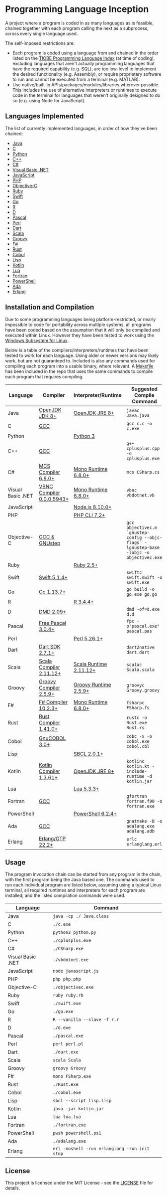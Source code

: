 # Programming Language Inception

A  project where a program is coded in as many languages
as is feasible, chained together with each program calling the next as a
subprocess, across every single language used.

The self-imposed restrictions are:

-   Each program is coded using a language from and chained in the order listed
    on the [TIOBE Programming Language Index](https://www.tiobe.com/tiobe-index/)
    (at time of coding), excluding languages that aren't actually programming
    languages that have the required capability (e.g. SQL), are too low-level to
    implement the desired functionality (e.g. Assembly), or require proprietary
    software to run and cannot be executed from a terminal (e.g. MATLAB).
-   Use native/built-in APIs/packages/modules/libraries wherever possible.
    This includes the use of alternative interpreters or runtimes to execute
    code in the terminal for languages that weren't originally designed to do
    so (e.g. using Node for JavaScript).

## Languages Implemented

The list of currently implemented languages, in order of how they've been
chained:

-   [Java](Java.java)
-   [C](c.c)
-   [Python](python.py)
-   [C++](cplusplus.cpp)
-   [C#](CSharp.cs)
-   [Visual Basic .NET](vbdotnet.vb)
-   [JavaScript](javascript.js)
-   [PHP](php.php)
-   [Objective-C](objectivec.m)
-   [Ruby](ruby.rb)
-   [Swift](swift.swift)
-   [Go](go.go)
-   [R](r.r)
-   [D](d.d)
-   [Pascal](pascal.pas)
-   [Perl](perl.pl)
-   [Dart](dart.dart)
-   [Scala](Scala.scala)
-   [Groovy](Groovy.groovy)
-   [F#](FSharp.fs)
-   [Rust](Rust.rs)
-   [Cobol](cobol.cbl)
-   [Lisp](lisp.lisp)
-   [Kotlin](kotlin.kt)
-   [Lua](lua.lua)
-   [Fortran](fortran.f90)
-   [PowerShell](powershell.ps1)
-   [Ada](adalang.adb)
-   [Erlang](erlanglang.erl)

## Installation and Compilation

Due to some programming languages being platform-restricted, or nearly
impossible to code for portability across multiple systems, all programs have
been coded based on the assumption that it will only be compiled and
executed within Linux. However they have been tested to work using the [Windows
Subsystem for Linux](https://docs.microsoft.com/en-us/windows/wsl/about).

Below is a table of the compilers/interpreters/runtimes that have been tested to
work for each language. Using older or newer versions may likely work, but are
not guaranteed to. Included is also any commands used for compiling each program
into a usable binary, where relevant. A [Makefile](Makefile) has been included
in the repo that uses the same commands to compile each program that requires
compiling.

| Language          | Compiler                                                                                                    | Interpreter/Runtime                                                                                                                      | Suggested Compile Command                                                                  |
| ----------------- | ----------------------------------------------------------------------------------------------------------- | ---------------------------------------------------------------------------------------------------------------------------------------- | ------------------------------------------------------------------------------------------ |
| Java              | [OpenJDK JDK 8+](https://openjdk.java.net/install/)                                                         | [OpenJDK JRE 8+](https://openjdk.java.net/install/)                                                                                      | `javac Java.java`                                                                          |
| C                 | [GCC](https://gcc.gnu.org/install/)                                                                         |                                                                                                                                          | `gcc c.c -o c.exe`                                                                         |
| Python            |                                                                                                             | [Python 3](https://www.python.org/downloads/)                                                                                            |                                                                                            |
| C++               | [GCC](https://gcc.gnu.org/install/)                                                                         |                                                                                                                                          | `g++ cplusplus.cpp -o cplusplus.exe`                                                       |
| C#                | [MCS Compiler 6.8.0+](https://www.mono-project.com/download/stable/#download-lin)                           | [Mono Runtime 6.8.0+](https://www.mono-project.com/download/stable/#download-lin)                                                        | `mcs CSharp.cs`                                                                            |
| Visual Basic .NET | [VBNC Compiler 0.0.0.5943+](https://www.mono-project.com/download/stable/#download-lin)                     | [Mono Runtime 6.8.0+](https://www.mono-project.com/download/stable/#download-lin)                                                        | `vbnc vbdotnet.vb`                                                                         |
| JavaScript        |                                                                                                             | [Node.js 8.10.0+](https://nodejs.org/en/download)                                                                                        |                                                                                            |
| PHP               |                                                                                                             | [PHP CLI 7.2+](https://www.php.net/downloads)                                                                                            |                                                                                            |
| Objective-C       | [GCC & GNUstep](https://www.techotopia.com/index.php/Installing_and_Using_GNUstep_and_Objective-C_on_Linux) |                                                                                                                                          | ``gcc objectivec.m `gnustep-config --objc-flags` -lgnustep-base -lobjc -o objectivec.exe`` |
| Ruby              |                                                                                                             | [Ruby 2.5+](https://www.ruby-lang.org/en/documentation/installation/)                                                                    |                                                                                            |
| Swift             | [Swift 5.1.4+](https://swift.org/download/)                                                                 |                                                                                                                                          | `swiftc swift.swift -o swift.exe`                                                          |
| Go                | [Go 1.13.7+](https://golang.org/doc/install)                                                                |                                                                                                                                          | `go build -o go.exe go.go`                                                                 |
| R                 |                                                                                                             | [R 3.4.4+](https://cran.r-project.org/)                                                                                                  |                                                                                            |
| D                 | [DMD 2.09+](https://dlang.org/download.html)                                                                |                                                                                                                                          | `dmd -of=d.exe d.d`                                                                        |
| Pascal            | [Free Pascal 3.0.4+](https://www.freepascal.org/download.html)                                              |                                                                                                                                          | `fpc -o"pascal.exe" pascal.pas`                                                            |
| Perl              |                                                                                                             | [Perl 5.26.1+](https://www.perl.org/get.html)                                                                                            |                                                                                            |
| Dart              | [Dart SDK 2.7.1+](https://dart.dev/get-dart)                                                                |                                                                                                                                          | `dart2native dart.dart`                                                                    |
| Scala             | [Scala Compiler 2.11.12+](https://www.scala-lang.org/download/)                                             | [Scala Runtime 2.11.12+](https://www.scala-lang.org/download/)                                                                           | `scalac Scala.scala`                                                                       |
| Groovy            | [Groovy Compiler 2.5.9+](http://groovy-lang.org/download.html)                                              | [Groovy Runtime 2.5.9+](http://groovy-lang.org/download.html)                                                                            | `groovyc Groovy.groovy`                                                                    |
| F#                | [F# Compiler 10.2.3+](https://fsharp.org/use/linux/)                                                        | [Mono Runtime 6.8.0+](https://www.mono-project.com/download/stable/#download-lin)                                                        | `fsharpc FSharp.fs`                                                                        |
| Rust              | [Rust Compiler 1.41.0+](https://www.rust-lang.org/tools/install)                                            |                                                                                                                                          | `rustc -o Rust.exe Rust.rs`                                                                |
| Cobol             | [GnuCOBOL 3.0+](https://sourceforge.net/projects/open-cobol/)                                               |                                                                                                                                          | `cobc -x -o cobol.exe cobol.cbl`                                                           |
| Lisp              |                                                                                                             | [SBCL 2.0.1+](https://sourceforge.net/projects/sbcl/)                                                                                    |                                                                                            |
| Kotlin            | [Kotlin Compiler 1.3.61+](https://kotlinlang.org/docs/tutorials/command-line.html)                          | [OpenJDK JRE 8+](https://openjdk.java.net/install/)                                                                                      | `kotlinc kotlin.kt -include-runtime -d kotlin.jar`                                         |
| Lua               |                                                                                                             | [Lua 5.3.3+](https://www.lua.org/download.html)                                                                                          |                                                                                            |
| Fortran           | [GCC](https://gcc.gnu.org/install/)                                                                         |                                                                                                                                          | `gfortran fortran.f90 -o fortran.exe`                                                      |
| PowerShell        |                                                                                                             | [PowerShell 6.2.4+](https://docs.microsoft.com/en-us/powershell/scripting/install/installing-powershell-core-on-linux?view=powershell-7) |                                                                                            |
| Ada               | [GCC](https://gcc.gnu.org/install/)                                                                         |                                                                                                                                          | `gnatmake -B -o adalang.exe adalang.adb`                                                   |
| Erlang            | [Erlang/OTP 22.2+](https://www.erlang.org/downloads)                                                        |                                                                                                                                          | `erlc erlanglang.erl`                                                                      |

## Usage

The program invocation chain can be started from any program in the chain, with
the first program being the Java based one. The commands used to run each
individual program are listed below, assuming using a typical Linux terminal,
all required runtimes and interpreters for each program are installed, and the
listed compilation commands were used.

| Language          | Command                                       |
| ----------------- | --------------------------------------------- |
| Java              | `java -cp ./ Java.class`                      |
| C                 | `./c.exe`                                     |
| Python            | `python3 python.py`                           |
| C++               | `./cplusplus.exe`                             |
| C#                | `./CSharp.exe`                                |
| Visual Basic .NET | `./vbdotnet.exe`                              |
| JavaScript        | `node javascript.js`                          |
| PHP               | `php php.php`                                 |
| Objective-C       | `./objectivec.exe`                            |
| Ruby              | `ruby ruby.rb`                                |
| Swift             | `./swift.exe`                                 |
| Go                | `./go.exe`                                    |
| R                 | `R --vanilla --slave -f r.r`                  |
| D                 | `./d.exe`                                     |
| Pascal            | `./pascal.exe`                                |
| Perl              | `perl perl.pl`                                |
| Dart              | `./dart.exe`                                  |
| Scala             | `scala Scala`                                 |
| Groovy            | `groovy Groovy`                               |
| F#                | `mono FSharp.exe`                             |
| Rust              | `./Rust.exe`                                  |
| Cobol             | `./cobol.exe`                                 |
| Lisp              | `sbcl --script lisp.lisp`                     |
| Kotlin            | `java -jar kotlin.jar`                        |
| Lua               | `lua lua.lua`                                 |
| Fortran           | `./fortran.exe`                               |
| PowerShell        | `pwsh powershell.ps1`                         |
| Ada               | `./adalang.exe`                               |
| Erlang            | `erl -noshell -run erlanglang -run init stop` |

## License

This project is licensed under the MIT License - see the [LICENSE](LICENSE) file for details.
